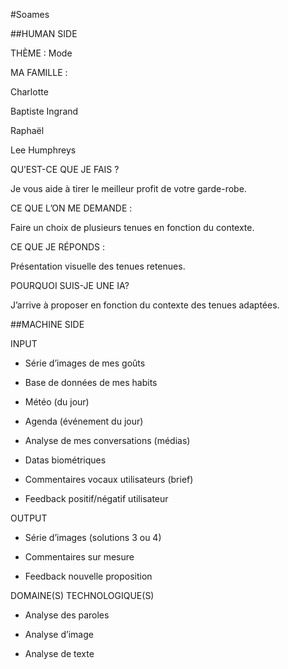 #Soames

##HUMAN SIDE

THÈME : Mode

MA FAMILLE : 

Charlotte 

Baptiste Ingrand

Raphaël

Lee Humphreys

QU’EST-CE QUE JE FAIS ?

Je vous aide à tirer le meilleur profit de votre garde-robe.

CE QUE L’ON ME DEMANDE : 

Faire un choix de plusieurs tenues en fonction du contexte.

CE QUE JE RÉPONDS : 

Présentation visuelle des tenues retenues.

POURQUOI SUIS-JE UNE IA? 

J’arrive à proposer en fonction du contexte des tenues adaptées.

##MACHINE SIDE

INPUT 

- Série d’images de mes goûts 

- Base de données de mes habits

- Météo (du jour)

- Agenda (événement du jour)

- Analyse de mes conversations (médias)

- Datas biométriques

- Commentaires vocaux utilisateurs (brief)

- Feedback positif/négatif utilisateur

OUTPUT 

- Série d’images (solutions 3 ou 4)

- Commentaires sur mesure

- Feedback nouvelle proposition

DOMAINE(S) TECHNOLOGIQUE(S)

- Analyse des paroles

- Analyse d’image

- Analyse de texte
